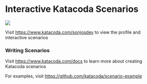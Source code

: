 # Interactive Katacoda Scenarios

[![](http://shields.katacoda.com/katacoda/sonjosdev/count.svg)](https://www.katacoda.com/sonjosdev "Get your profile on Katacoda.com")

Visit https://www.katacoda.com/sonjosdev to view the profile and interactive scenarios

### Writing Scenarios
Visit https://www.katacoda.com/docs to learn more about creating Katacoda scenarios

For examples, visit https://github.com/katacoda/scenario-example
